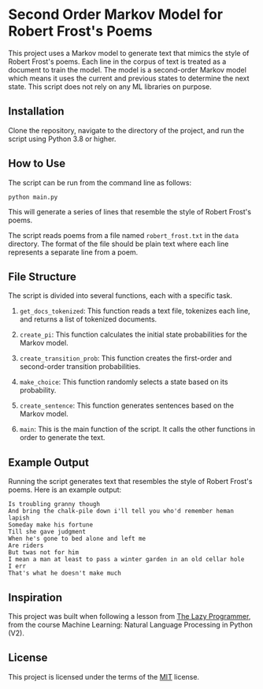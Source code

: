 # Second Order Markov Model for Robert Frost's Poems

This project uses a Markov model to generate text that mimics the style of Robert Frost's poems. Each line in the corpus
of text is treated as a document to train the model. The model is a second-order Markov model which means it uses the
current and previous states to determine the next state. This script does not rely on any ML libraries on purpose.

## Installation

Clone the repository, navigate to the directory of the project, and run the script using Python 3.8 or higher.

## How to Use

The script can be run from the command line as follows:

```
python main.py
```

This will generate a series of lines that resemble the style of Robert Frost's poems.

The script reads poems from a file named `robert_frost.txt` in the `data` directory.
The format of the file should be plain text where each line represents a separate line from a poem.

## File Structure

The script is divided into several functions, each with a specific task.

1. `get_docs_tokenized`: This function reads a text file, tokenizes each line, and returns a list of tokenized
   documents.

2. `create_pi`: This function calculates the initial state probabilities for the Markov model.

3. `create_transition_prob`: This function creates the first-order and second-order transition probabilities.

4. `make_choice`: This function randomly selects a state based on its probability.

5. `create_sentence`: This function generates sentences based on the Markov model.

6. `main`: This is the main function of the script. It calls the other functions in order to generate the
   text.

## Example Output

Running the script generates text that resembles the style of Robert Frost's poems. Here is an example output:

```
Is troubling granny though
And bring the chalk-pile down i'll tell you who'd remember heman lapish
Someday make his fortune
Till she gave judgment
When he's gone to bed alone and left me
Are riders
But twas not for him
I mean a man at least to pass a winter garden in an old cellar hole
I err
That's what he doesn't make much
```

## Inspiration

This project was built when following a lesson from [The Lazy Programmer](https://github.com/lazyprogrammer), from the
course Machine Learning: Natural Language Processing in Python (V2).

## License

This project is licensed under the terms of the [MIT](https://choosealicense.com/licenses/mit/) license.